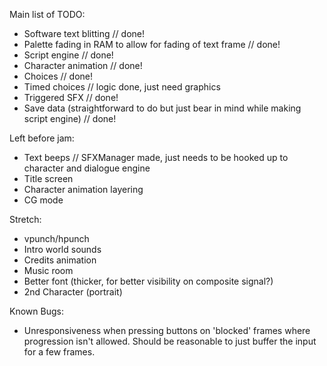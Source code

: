 Main list of TODO:
- Software text blitting // done!
- Palette fading in RAM to allow for fading of text frame // done!
- Script engine // done!
- Character animation // done!
- Choices // done!
- Timed choices // logic done, just need graphics
- Triggered SFX // done!
- Save data (straightforward to do but just bear in mind while making script engine) // done!

Left before jam:
- Text beeps // SFXManager made, just needs to be hooked up to character and dialogue engine
- Title screen
- Character animation layering
- CG mode

Stretch:
- vpunch/hpunch
- Intro world sounds
- Credits animation
- Music room
- Better font (thicker, for better visibility on composite signal?)
- 2nd Character (portrait)

Known Bugs:
- Unresponsiveness when pressing buttons on 'blocked' frames where progression isn't allowed. Should be reasonable to just buffer the input for a few frames.